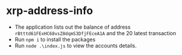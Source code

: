 # xrp-address-info
* The application lists out the  balance of address ```rBtttd61FExHC68vsZ8dqmS3DfjFEceA1A``` and the 20 latest transaction
* Run ```npm i``` to install the packages
* Run ```node .\index.js``` to view the accounts details.
